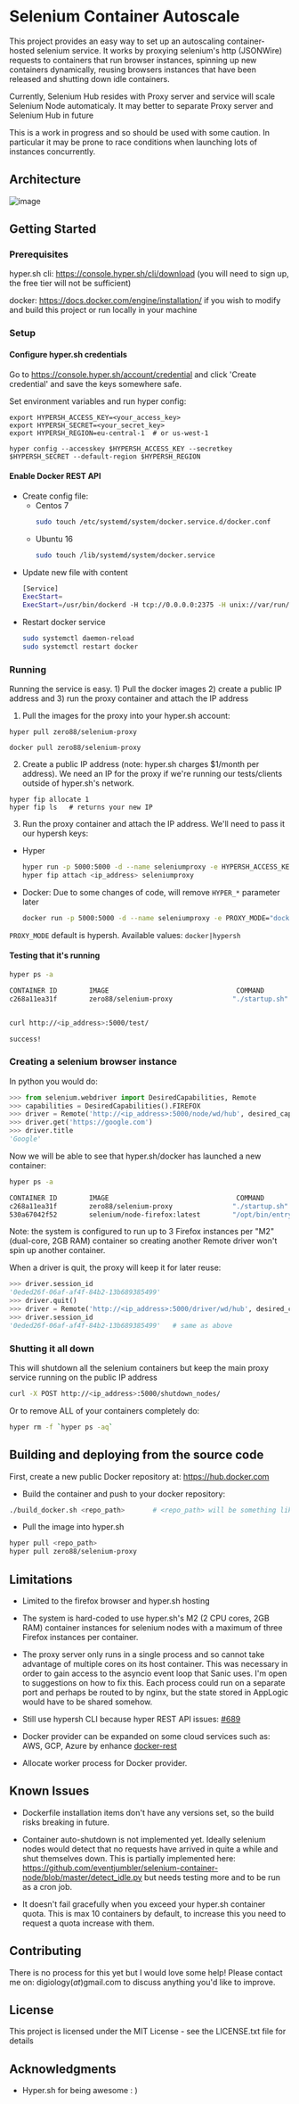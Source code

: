 # Selenium Container Autoscale

This project provides an easy way to set up an autoscaling container-hosted selenium service. It works by proxying selenium's http (JSONWire)
requests to containers that run browser instances, spinning up new containers dynamically, reusing browsers instances that have been
released and shutting down idle containers.

Currently, Selenium Hub resides with Proxy server and service will scale Selenium Node automaticaly.
It may better to separate Proxy server and Selenium Hub in future

This is a work in progress and so should be used with some caution. In particular it may be prone to race conditions when
launching lots of instances concurrently.

## Architecture
![image](https://user-images.githubusercontent.com/10863525/33980476-afc88250-e0db-11e7-9de6-326eb4ecc3a7.png)

## Getting Started

### Prerequisites

hyper.sh cli:  https://console.hyper.sh/cli/download  (you will need to sign up, the free tier will not be sufficient)

docker:        https://docs.docker.com/engine/installation/  if you wish to modify and build this project or run locally in your machine

### Setup

#### Configure hyper.sh credentials

Go to https://console.hyper.sh/account/credential and click 'Create credential' and save the keys somewhere safe.

Set environment variables and run hyper config:

```
export HYPERSH_ACCESS_KEY=<your_access_key>
export HYPERSH_SECRET=<your_secret_key>
export HYPERSH_REGION=eu-central-1  # or us-west-1

hyper config --accesskey $HYPERSH_ACCESS_KEY --secretkey $HYPERSH_SECRET --default-region $HYPERSH_REGION
```

#### Enable Docker REST API

* Create config file:
    * Centos 7
        ```bash
        sudo touch /etc/systemd/system/docker.service.d/docker.conf
        ```
    * Ubuntu 16
        ```bash
        sudo touch /lib/systemd/system/docker.service
        ```
* Update new file with content
    ```bash
    [Service]
    ExecStart=
    ExecStart=/usr/bin/dockerd -H tcp://0.0.0.0:2375 -H unix://var/run/docker.sock
    ```
* Restart docker service
    ```bash
    sudo systemctl daemon-reload
    sudo systemctl restart docker
    ```

### Running

Running the service is easy. 1) Pull the docker images 2) create a public IP address and 3) run the proxy container and attach the IP address

1) Pull the images for the proxy into your hyper.sh account:
```
hyper pull zero88/selenium-proxy
```

```
docker pull zero88/selenium-proxy
```

2) Create a public IP address (note: hyper.sh charges $1/month per address). We need an IP for the proxy if we're running our tests/clients outside of hyper.sh's network.
```
hyper fip allocate 1
hyper fip ls   # returns your new IP
```

3) Run the proxy container and attach the IP address. We'll need to pass it our hypersh keys:
* Hyper
    ```bash
    hyper run -p 5000:5000 -d --name seleniumproxy -e HYPERSH_ACCESS_KEY=$HYPERSH_ACCESS_KEY -e HYPERSH_SECRET=$HYPERSH_SECRET -e HYPERSH_REGION=$HYPERSH_REGION zero88/selenium-proxy
    hyper fip attach <ip_address> seleniumproxy
    ```

* Docker: Due to some changes of code, will remove `HYPER_*` parameter later
    ```bash
    docker run -p 5000:5000 -d --name seleniumproxy -e PROXY_MODE="docker" -e PROXY_SELENIUM_ENDPOINT="http://172.28.128.6:2375" -e HYPERSH_ACCESS_KEY=$HYPERSH_ACCESS_KEY -e HYPERSH_SECRET=$HYPERSH_SECRET -e HYPERSH_REGION=$HYPERSH_REGION zero88/selenium-proxy
    ```

`PROXY_MODE` default is hypersh. Available values: `docker|hypersh`

#### Testing that it's running

```bash
hyper ps -a

CONTAINER ID        IMAGE                                COMMAND             CREATED             STATUS              PORTS                    NAMES                    PUBLIC IP
c268a11ea31f        zero88/selenium-proxy               "./startup.sh"         3 minutes ago       Up 3 minutes      0.0.0.0:5000->5000/tcp   selenium-proxy            <ip_address>


curl http://<ip_address>:5000/test/

success!
```

### Creating a selenium browser instance

In python you would do:

```python
>>> from selenium.webdriver import DesiredCapabilities, Remote
>>> capabilities = DesiredCapabilities().FIREFOX
>>> driver = Remote('http://<ip_address>:5000/node/wd/hub', desired_capabilities=capabilities)
>>> driver.get('https://google.com')
>>> driver.title
'Google'
```

Now we will be able to see that hyper.sh/docker has launched a new container:

```bash
hyper ps -a

CONTAINER ID        IMAGE                                COMMAND                CREATED             STATUS              PORTS                       NAMES                    PUBLIC IP
c268a11ea31f        zero88/selenium-proxy               "./startup.sh"          3 minutes ago       Up 3 minutes        0.0.0.0:5000->5000/tcp      selenium-proxy           <ip_address>
530a67042f52        selenium/node-firefox:latest        "/opt/bin/entry_point"  2 minutes ago       Up 2 minutes                                    firefox-3902c6ad1e
```

Note: the system is configured to run up to 3 Firefox instances per "M2" (dual-core, 2GB RAM) container so creating another Remote driver won't spin up another container.

When a driver is quit, the proxy will keep it for later reuse:
```python
>>> driver.session_id
'0eded26f-06af-af4f-84b2-13b689385499'
>>> driver.quit()
>>> driver = Remote('http://<ip_address>:5000/driver/wd/hub', desired_capabilities=capabilities)  # notice how quickly this returns!
>>> driver.session_id
'0eded26f-06af-af4f-84b2-13b689385499'   # same as above
```

### Shutting it all down

This will shutdown all the selenium containers but keep the main proxy service running on the public IP address
```bash
curl -X POST http://<ip_address>:5000/shutdown_nodes/
```

Or to remove ALL of your containers completely do:
```bash
hyper rm -f `hyper ps -aq`
```

## Building and deploying from the source code

First, create a new public Docker repository at: https://hub.docker.com

* Build the container and push to your docker repository:
```bash
./build_docker.sh <repo_path>       # <repo_path> will be something like: myaccount/myrepo
```

* Pull the image into hyper.sh
```bash
hyper pull <repo_path>
hyper pull zero88/selenium-proxy
```

## Limitations

* Limited to the firefox browser and hyper.sh hosting

* The system is hard-coded to use hyper.sh's M2 (2 CPU cores, 2GB RAM) container instances for selenium nodes with a maximum of three Firefox instances per container.

* The proxy server only runs in a single process and so cannot take advantage of multiple cores on its host container. This was necessary in order to gain access to
the asyncio event loop that Sanic uses. I'm open to suggestions on how to fix this. Each process could run on a separate port and perhaps be routed to by nginx, but
the state stored in AppLogic would have to be shared somehow.

* Still use hypersh CLI because hyper REST API issues: [#689](https://github.com/hyperhq/hyperd/issues/689)

* Docker provider can be expanded on some cloud services such as: AWS, GCP, Azure by enhance [docker-rest](https://github.com/zero-88/docker_rest)

* Allocate worker process for Docker provider.


## Known Issues

* Dockerfile installation items don't have any versions set, so the build risks breaking in future.

* Container auto-shutdown is not implemented yet. Ideally selenium nodes would detect that no requests have arrived in quite a while and shut themselves down. This is partially implemented here: https://github.com/eventjumbler/selenium-container-node/blob/master/detect_idle.py but needs testing more and to be run as a cron job.

* It doesn't fail gracefully when you exceed your hyper.sh container quota. This is max 10 containers by default, to increase this you need to request a quota increase with them.

## Contributing

There is no process for this yet but I would love some help! Please contact me on: digiology(_at_)gmail.com to discuss anything you'd like to improve.

## License

This project is licensed under the MIT License - see the LICENSE.txt file for details

## Acknowledgments

* Hyper.sh for being awesome : )